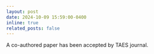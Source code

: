 ```yaml
---
layout: post
date: 2024-10-09 15:59:00-0400
inline: true
related_posts: false
---
```


A co-authored paper has been accepted by TAES journal.
